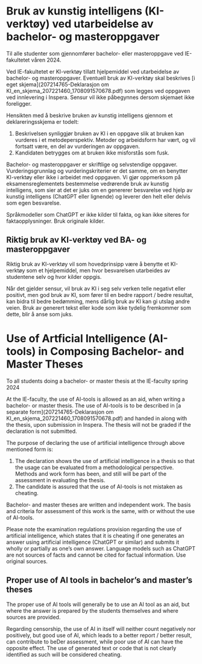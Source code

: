 # Bruk av kunstig intelligens (KI-verktøy) ved utarbeidelse av bachelor- og masteroppgaver

Til alle studenter som gjennomfører bachelor- eller masteroppgave ved IE-fakultetet våren 2024.

Ved IE-fakultetet er KI-verktøy tillatt hjelpemiddel ved utarbeidelse av bachelor- og masteroppgaver. Eventuell bruk av KI-verktøy skal beskrives [i eget skjema](207214765-Deklarasjon om KI_en_skjema_207221460_1708091570678.pdf) som legges ved oppgaven ved innlevering i Inspera. Sensur vil ikke påbegynnes dersom skjemaet ikke foreligger. 

Hensikten med å beskrive bruken av kunstig intelligens gjennom et deklareringsskjema er todelt:

1.	Beskrivelsen synliggjør bruken av KI i en oppgave slik at bruken kan vurderes i et metodeperspektiv. Metoder og arbeidsform har vært, og vil fortsatt være, en del av vurderingen av oppgaven.
2.	Kandidaten betrygges om at bruken ikke misforstås som fusk.

Bachelor- og masteroppgaver er skriftlige og selvstendige oppgaver. Vurderingsgrunnlag og vurderingskriterier er det samme, om en benytter KI-verktøy eller ikke i arbeidet med oppgaven. Vi gjør oppmerksom på eksamensreglementets bestemmelse vedrørende bruk av kunstig intelligens, som sier at det er juks om en genererer besvarelse ved hjelp av kunstig intelligens (ChatGPT eller lignende) og leverer den helt eller delvis som egen besvarelse.

Språkmodeller som ChatGPT er ikke kilder til fakta, og kan ikke siteres for faktaopplysninger. Bruk originale kilder.


## Riktig bruk av KI-verktøy ved BA- og masteroppgaver

Riktig bruk av KI-verktøy vil som hovedprinsipp være å benytte et KI-verktøy som et hjelpemiddel, men hvor besvarelsen utarbeides av studentene selv og hvor kilder oppgis.

Når det gjelder sensur, vil bruk av KI i seg selv verken telle negativt eller positivt, men god bruk av KI, som fører til en bedre rapport / bedre resultat, kan bidra til bedre bedømming, mens dårlig bruk av KI kan gi utslag andre veien. Bruk av generert tekst eller kode som ikke tydelig fremkommer som dette, blir å anse som juks.




# Use of Artficial Intelligence (AI-tools) in Composing Bachelor- and Master Theses

To all students doing a bachelor- or master thesis at the IE-faculty spring 2024

At the IE-faculty, the use of AI-tools is allowed as an aid, when writing a bachelor- or master thesis. The use of AI-tools is to be described in [a separate form](207214765-Deklarasjon om KI_en_skjema_207221460_1708091570678.pdf) and handed in along with the thesis, upon submission in Inspera. The thesis will not be graded if the declaration is not submitted.

The purpose of declaring the use of artificial intelligence through above mentioned form is:

1. The declaration shows the use of artificial intelligence in a thesis so that the usage can be evaluated from a methodological perspective. Methods and work form has been, and still will be part of the assessment in evaluating the thesis.
2. The candidate is assured that the use of AI-tools is not mistaken as cheating.

Bachelor- and master theses are written and independent work. The basis and criteria for assessment of this work is the same, with or without the use of AI-tools.

Please note the examination regulations provision regarding the use of artificial intelligence, which states that it is cheating if one generates an answer using artificial intelligence (ChatGPT or similar) and submits it wholly or partially as one’s own answer.
Language models such as ChatGPT are not sources of facts and cannot be cited for factual information. Use original sources.

## Proper use of AI tools in bachelor’s and master’s theses

The proper use of AI tools will generally be to use an AI tool as an aid, but where the answer is prepared by the students themselves and where sources are provided.

Regarding censorship, the use of AI in itself will neither count negatively nor positively, but good use of AI, which leads to a better report / better result, can contribute to beDer assessment, while poor use of AI can have the opposite effect. The use of generated text or code that is not clearly identified as such will be considered cheating.